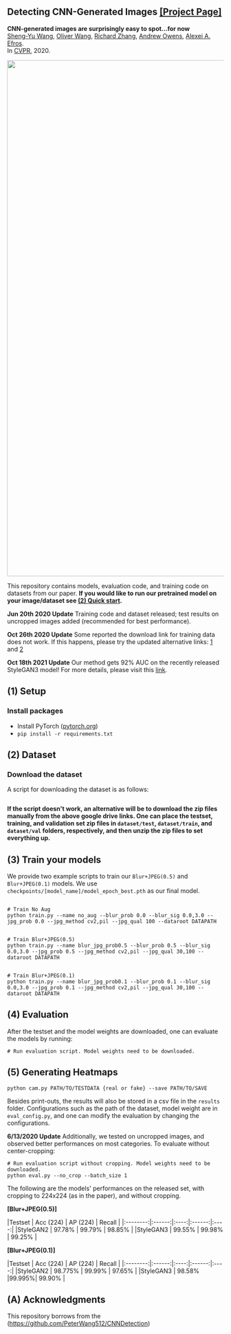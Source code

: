 ## Detecting CNN-Generated Images [[Project Page]](https://peterwang512.github.io/CNNDetection/)

**CNN-generated images are surprisingly easy to spot...for now**  
[Sheng-Yu Wang](https://peterwang512.github.io/), [Oliver Wang](http://www.oliverwang.info/), [Richard Zhang](https://richzhang.github.io/), [Andrew Owens](http://andrewowens.com/), [Alexei A. Efros](https://people.eecs.berkeley.edu/~efros/).
<br>In [CVPR](https://arxiv.org/abs/1912.11035), 2020.

<img src='https://peterwang512.github.io/CNNDetection/images/teaser.png' width=1200>

This repository contains models, evaluation code, and training code on datasets from our paper. **If you would like to run our pretrained model on your image/dataset see [(2) Quick start](https://github.com/PeterWang512/CNNDetection#2-quick-start).**

**Jun 20th 2020 Update** Training code and dataset released; test results on uncropped images added (recommended for best performance).

**Oct 26th 2020 Update** Some reported the download link for training data does not work. If this happens, please try the updated alternative links: [1](https://drive.google.com/drive/u/2/folders/14E_R19lqIE9JgotGz09fLPQ4NVqlYbVc) and [2](https://cmu.app.box.com/folder/124997172518?s=4syr4womrggfin0tsfhxohaec5dh6n48)

**Oct 18th 2021 Update** Our method gets 92% AUC on the recently released StyleGAN3 model! For more details, please visit this [link](https://github.com/NVlabs/stylegan3-detector). 

## (1) Setup

### Install packages
- Install PyTorch ([pytorch.org](http://pytorch.org))
- `pip install -r requirements.txt`

## (2) Dataset

### Download the dataset
A script for downloading the dataset is as follows: 
```

```

**If the script doesn't work, an alternative will be to download the zip files manually from the above google drive links. One can place the testset, training, and validation set zip files in `dataset/test`, `dataset/train`, and `dataset/val` folders, respectively, and then unzip the zip files to set everything up.**

## (3) Train your models
We provide two example scripts to train our `Blur+JPEG(0.5)` and `Blur+JPEG(0.1)` models. We use `checkpoints/[model_name]/model_epoch_best.pth` as our final model.
```

# Train No Aug
python train.py --name no_aug --blur_prob 0.0 --blur_sig 0.0,3.0 --jpg_prob 0.0 --jpg_method cv2,pil --jpg_qual 100 --dataroot DATAPATH


# Train Blur+JPEG(0.5)
python train.py --name blur_jpg_prob0.5 --blur_prob 0.5 --blur_sig 0.0,3.0 --jpg_prob 0.5 --jpg_method cv2,pil --jpg_qual 30,100 --dataroot DATAPATH


# Train Blur+JPEG(0.1)
python train.py --name blur_jpg_prob0.1 --blur_prob 0.1 --blur_sig 0.0,3.0 --jpg_prob 0.1 --jpg_method cv2,pil --jpg_qual 30,100 --dataroot DATAPATH
```

## (4) Evaluation

After the testset and the model weights are downloaded, one can evaluate the models by running:

```
# Run evaluation script. Model weights need to be downloaded.

```

## (5) Generating Heatmaps

```
python cam.py PATH/TO/TESTDATA {real or fake} --save PATH/TO/SAVE
```

Besides print-outs, the results will also be stored in a csv file in the `results` folder. Configurations such as the path of the dataset, model weight are in `eval_config.py`, and one can modify the evaluation by changing the configurations.


**6/13/2020 Update** Additionally, we tested on uncropped images, and observed better performances on most categories. To evaluate without center-cropping:
```
# Run evaluation script without cropping. Model weights need to be downloaded.
python eval.py --no_crop --batch_size 1
```

The following are the models' performances on the released set, with cropping to 224x224 (as in the paper), and without cropping.

<b>[Blur+JPEG(0.5)]</b>

|Testset   |  Acc (224)  |  AP (224)  |  Recall  |
|:--------:|:------:|:----:|:------:|:----:|
|StyleGAN2 | 97.78% |  99.79%	| 98.85% |
|StyleGAN3    | 99.55%	| 99.98% | 99.25% |

<b>[Blur+JPEG(0.1)]</b>

|Testset   |  Acc (224)  |  AP (224)  |  Recall  |
|:--------:|:------:|:----:|:------:|:----:|
|StyleGAN2 | 98.775%	| 99.99% | 97.65% |
|StyleGAN3    | 98.58%	|99.995%|  99.90% |

## (A) Acknowledgments

This repository borrows from the (https://github.com/PeterWang512/CNNDetection)
